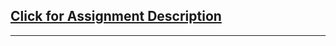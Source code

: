 ## [Click for Assignment Description](docs/README.md)

------------------------------------------------------
